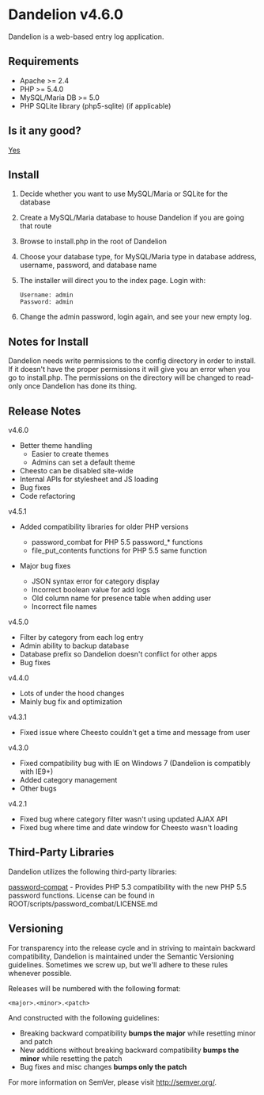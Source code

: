 Dandelion v4.6.0
================

Dandelion is a web-based entry log application.

Requirements
------------

* Apache >= 2.4
* PHP >= 5.4.0
* MySQL/Maria DB >= 5.0
* PHP SQLite library (php5-sqlite) (if applicable)

Is it any good?
---------------

[Yes](https://news.ycombinator.com/item?id=3067434)

Install
-------

1. Decide whether you want to use MySQL/Maria or SQLite for the database
2. Create a MySQL/Maria database to house Dandelion if you are going that route
3. Browse to install.php in the root of Dandelion
4. Choose your database type, for MySQL/Maria type in database address, username, password, and database name
5. The installer will direct you to the index page. Login with:

   ```
   Username: admin
   Password: admin
   ```

6. Change the admin password, login again, and see your new empty log.

Notes for Install
-----------------

Dandelion needs write permissions to the config directory in order to install. If it doesn't have the proper permissions it will give you an error when you go to install.php. The permissions on the directory will be changed to read-only once Dandelion has done its thing.

Release Notes
-------------

v4.6.0

- Better theme handling
	- Easier to create themes
	- Admins can set a default theme
- Cheesto can be disabled site-wide
- Internal APIs for stylesheet and JS loading
- Bug fixes
- Code refactoring

v4.5.1

- Added compatibility libraries for older PHP versions
	- password_combat for PHP 5.5 password_* functions
	- file_put_contents functions for PHP 5.5 same function
	
- Major bug fixes
	- JSON syntax error for category display
	- Incorrect boolean value for add logs
	- Old column name for presence table when adding user
	- Incorrect file names

v4.5.0

- Filter by category from each log entry
- Admin ability to backup database
- Database prefix so Dandelion doesn't conflict for other apps
- Bug fixes

v4.4.0

- Lots of under the hood changes
- Mainly bug fix and optimization

v4.3.1

- Fixed issue where Cheesto couldn't get a time and message from user

v4.3.0

- Fixed compatibility bug with IE on Windows 7 (Dandelion is compatibly with IE9+)
- Added category management
- Other bugs

v4.2.1

- Fixed bug where category filter wasn't using updated AJAX API
- Fixed bug where time and date window for Cheesto wasn't loading

Third-Party Libraries
---------------------

Dandelion utilizes the following third-party libraries:

[password-compat](https://github.com/ircmaxell/password_compat) - Provides PHP 5.3 compatibility with the new PHP 5.5 password functions. License can be found in ROOT/scripts/password_combat/LICENSE.md

Versioning
----------

For transparency into the release cycle and in striving to maintain backward compatibility, Dandelion is maintained under the Semantic Versioning guidelines. Sometimes we screw up, but we'll adhere to these rules whenever possible.

Releases will be numbered with the following format:

`<major>.<minor>.<patch>`

And constructed with the following guidelines:

- Breaking backward compatibility **bumps the major** while resetting minor and patch
- New additions without breaking backward compatibility **bumps the minor** while resetting the patch
- Bug fixes and misc changes **bumps only the patch**

For more information on SemVer, please visit <http://semver.org/>.

